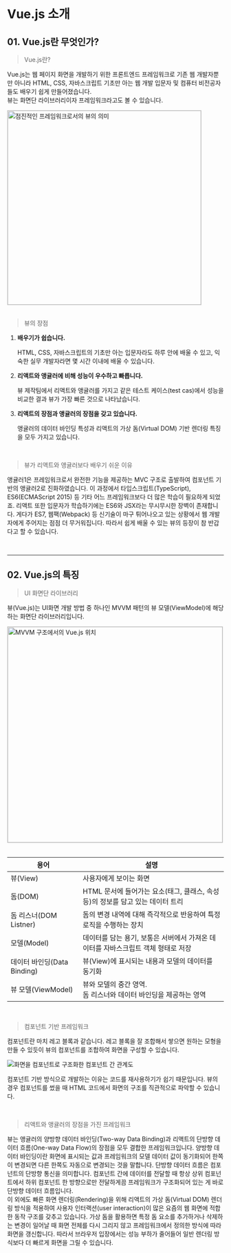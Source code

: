 <h1>Vue.js 소개</h1>

<h2>01. Vue.js란 무엇인가?</h2>

<blockquote>Vue.js란?</blockquote>

<p>Vue.js는 웹 페이지 화면을 개발하기 위한 프론트엔드 프레임워크로 기존 웹 개발자뿐만 아니라 HTML, CSS, 자바스크립트 기초만 아는 웹 개발 입문자 및 컴퓨터 비전공자들도 배우기 쉽게 만들어졌습니다. <br />뷰는 화면단 라이브러리이자 프레임워크라고도 볼 수 있습니다. </p>

<div><img src="https://t1.daumcdn.net/cfile/tistory/99BAF4375C7CB2EB2D" alt="점진적인 프레임워크로서의 뷰의 의미" style="display: block;width: 450px;border: 1px solid #ccc;" /></div>

<br />

<blockquote>뷰의 장점</blockquote>

1. <b>배우기가 쉽습니다.</b>

   <p>HTML, CSS, 자바스크립트의 기초만 아는 입문자라도 하루 안에 배울 수 있고, 익숙한 실무 개발자라면 몇 시간 이내에 배울 수 있습니다.</p>

2. <b>리액트와 앵귤러에 비해 성능이 우수하고 빠릅니다.</b>

   <p>뷰 제작팀에서 리액트와 앵귤러를 가지고 같은 테스트 케이스(test cas)에서 성능을 비교한 결과 뷰가 가장 빠른 것으로 나타났습니다.</p>

3. <b>리액트의 장점과 앵귤러의 장점을 갖고 있습니다.</b>

   <p>앵귤러의 데이터 바인딩 특성과 리액트의 가상 돔(Virtual DOM) 기반 렌더링 특징을 모두 가지고 있습니다.</p>

<br />

<blockquote>뷰가 리액트와 앵귤러보다 배우기 쉬운 이유</blockquote>

<p>앵귤러1은 프레임워크로서 완전한 기능을 제공하는 MVC 구조로 출발하여 컴포넌트 기반의 앵귤러2로 진화하였습니다. 이 과정에서 타입스크립트(TypeScript), ES6(ECMAScript 2015)  등 기타 어느 프레임워크보다 더 많은 학습이 필요하게 되었죠. 리액트 또한 입문자가 학습하기에는 ES6와 JSX라는 무시무시한 장벽이 존재합니다. 게다가 ES7, 웹팩(Webpack) 등 신기술이 마구 튀어나오고 있는 상황에서 웹 개발자에게 주어지는 점점 더 무거워집니다. 따라서 쉽게 배울 수 있는 뷰의 등장이 참 반갑다고 할 수 있습니다.</p><br /><hr />

<h2>02. Vue.js의 특징</h2>

<blockquote>UI 화면단 라이브러리</blockquote>

<p>뷰(Vue.js)는 UI화면 개발 방법 중 하나인 MVVM 패턴의 뷰 모델(ViewModel)에 해당하는 화면단 라이브러리입니다.</p>

<div><img src="https://012.vuejs.org/images/mvvm.png" alt="MVVM 구조에서의 Vue.js 위치" style="display: block;border: 1px solid #ccc;width: 500px;"/></div>

<br />

<div>
    <table>
        <thead>
        	<tr>
            	<th>용어</th>
                <th>설명</th>
            </tr>
        </thead>
        <tbody>
        	<tr>
            	<td>뷰(View)</td>
                <td>사용자에게 보이는 화면</td>
            </tr>
            <tr>
            	<td>돔(DOM)</td>
                <td>HTML 문서에 들어가는 요소(태그, 클래스, 속성 등)의 정보를 담고 있는 데이터 트리</td>
            </tr>
            <tr>
            	<td>돔 리스너(DOM Listner)</td>
                <td>돔의 변경 내역에 대해 즉각적으로 반응하여 특정 로직을 수행하는 장치</td>
            </tr>
            <tr>
            	<td>모델(Model)</td>
                <td>데이터를 담는 용기, 보통은 서버에서 가져온 데이터를 자바스크립트 객체 형태로 저장</td>
            </tr>
            <tr>
            	<td>데이터 바인딩(Data Binding)</td>
                <td>뷰(View)에 표시되는 내용과 모델의 데이터를 동기화</td>
            </tr>
            <tr>
            	<td>뷰 모델(ViewModel)</td>
                <td>뷰와 모델의 중간 영역. <br />돔 리스너와 데이터 바인딩을 제공하는 영역</td>
            </tr>
        </tbody>
    </table>
</div>

<br />

<blockquote>컴포넌트 기반 프레임워크</blockquote>

<p>컴포넌트란 마치 레고 블록과 같습니다. 레고 블록을 잘 조합해서 쌓으면 원하는 모형을 만들 수 있듯이 뷰의 컴포넌트를 조합하여 화면을 구성할 수 있습니다.</p>

<div><img src="https://kr.vuejs.org/images/components.png" alt="화면을 컴포넌트로 구조화한 컴포넌트 간 관계도" /></div>

<p>컴포넌트 기반 방식으로 개발하는 이유는 코드를 재사용하기가 쉽기 때문입니다. 뷰의 경우 컴포넌트를 썼을 때 HTML 코드에서 화면의 구조를 직관적으로 파악할 수 있습니다. </p>

<br />

<blockquote>리액트와 앵귤러의 장점을 가진 프레임워크</blockquote>

<p>뷰는 앵귤러의 양방향 데이터 바인딩(Two-way Data Binding)과 리액트의 단방향 데이터 흐름(One-way Data Flow)의 장점을 모두 결합한 프레임워크입니다. 양방향 데이터 바인딩이란 화면에 표시되는 값과 프레임워크의 모델 데이터 값이 동기화되어 한쪽이 변경되면 다른 한쪽도 자동으로 변경되는 것을 말합니다. 단방향 데이터 흐름은 컴포넌트의 단방향 통신을 의미합니다. 컴포넌트 간에 데이터를 전달할 때 항상 상위 컴포넌트에서 하위 컴포넌트 한 방향으로만 전달하게끔 프레임워크가 구조화되어 있는 게 바로 단방향 데이터 흐름입니다.<br />
이 외에도 빠른 화면 렌더링(Rendering)을 위해 리액트의 가상 돔(Virtual DOM) 렌더링 방식을 적용하여 사용자 인터랙션(user interaction)이 많은 요즘의 웹 화면에 적합한 동작 구조를 갖추고 있습니다. 가상 돔을 활용하면 특정 돔 요소를 추가하거나 삭제하는 변경이 일어날 때 화면 전체를 다시 그리지 않고 프레임워크에서 정의한 방식에 따라 화면을 갱신합니다. 따라서 브라우저 입장에서는 성능 부하가 줄어들어 일반 렌더링 방식보다 더 빠르게 화면을 그릴 수 있습니다.</p>




